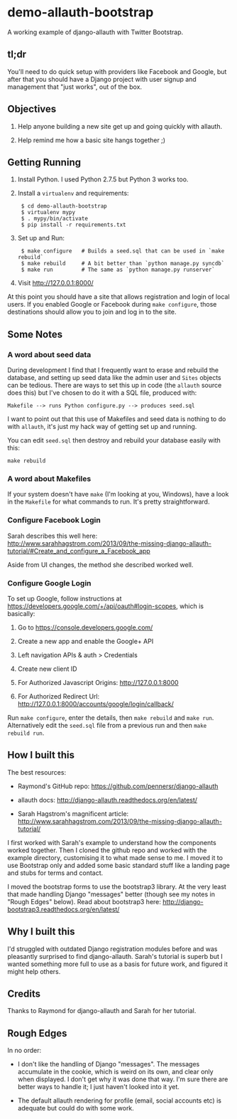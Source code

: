 # demo-allauth-bootstrap

A working example of django-allauth with Twitter Bootstrap.

## tl;dr

You'll need to do quick setup with providers like Facebook and Google, but
after that you should have a Django project with user signup and management
that "just works", out of the box.

## Objectives

1. Help anyone building a new site get up and going quickly with allauth.

2. Help remind me how a basic site hangs together ;)


## Getting Running

1. Install Python. I used Python 2.7.5 but Python 3 works too.

2. Install a ``virtualenv`` and requirements:

        $ cd demo-allauth-bootstrap
        $ virtualenv mypy
        $ . mypy/bin/activate
        $ pip install -r requirements.txt

3. Set up and Run:

        $ make configure   # Builds a seed.sql that can be used in `make rebuild`
        $ make rebuild     # A bit better than `python manage.py syncdb`
        $ make run         # The same as `python manage.py runserver`


4. Visit http://127.0.0.1:8000/


At this point you should have a site that allows registration and
login of local users. If you enabled Google or Facebook during ``make configure``,
those destinations should allow you to join and log in to the site.


## Some Notes

### A word about seed data

During development I find that I frequently want to erase and rebuild the database,
and setting up seed data like the admin user and ``Sites`` objects can be tedious.
There are ways to set this up in code (the ``allauth`` source does this) but I've
chosen to do it with a SQL file, produced with:

    Makefile --> runs Python configure.py --> produces seed.sql

I want to point out that this use of Makefiles and seed data is nothing to do with
``allauth``, it's just my hack way of getting set up and running.

You can edit ``seed.sql`` then destroy and rebuild your database easily with this:

    make rebuild

### A word about Makefiles

If your system doesn't have ``make`` (I'm looking at you, Windows), have a look in
the ``Makefile`` for what commands to run. It's pretty straightforward.


### Configure Facebook Login

Sarah describes this well here:
http://www.sarahhagstrom.com/2013/09/the-missing-django-allauth-tutorial/#Create_and_configure_a_Facebook_app

Aside from UI changes, the method she described worked well.


### Configure Google Login

To set up Google, follow instructions at https://developers.google.com/+/api/oauth#login-scopes,
which is basically:

1. Go to https://console.developers.google.com/

2. Create a new app and enable the Google+ API

3. Left navigation APIs & auth > Credentials

4. Create new client ID

5. For Authorized Javascript Origins: http://127.0.0.1:8000

6. For Authorized Redirect Url: http://127.0.0.1:8000/accounts/google/login/callback/

Run ``make configure``, enter the details, then ``make rebuild`` and ``make run``.
Alternatively edit the ``seed.sql`` file from a previous run and then ``make rebuild run``.


## How I built this

The best resources:
* Raymond's GitHub repo:
  https://github.com/pennersr/django-allauth

* allauth docs:
  http://django-allauth.readthedocs.org/en/latest/

* Sarah Hagstrom's magnificent article:
  http://www.sarahhagstrom.com/2013/09/the-missing-django-allauth-tutorial/

I first worked with Sarah's example to understand how the components worked together.
Then I cloned the github repo and worked with the example directory, customising it to
what made sense to me. I moved it to use Bootstrap only and added some basic standard
stuff like a landing page and stubs for terms and contact.

I moved the bootstrap forms to use the bootstrap3 library. At the very least that
made handling Django "messages" better (though see my notes in "Rough Edges" below).
Read about bootstrap3 here: http://django-bootstrap3.readthedocs.org/en/latest/



## Why I built this

I'd struggled with outdated Django registration modules before and was pleasantly
surprised to find django-allauth. Sarah's tutorial is superb but I wanted something
more full to use as a basis for future work, and figured it might help others.


## Credits

Thanks to Raymond for django-allauth and Sarah for her tutorial.


## Rough Edges

In no order:

* I don't like the handling of Django "messages". The messages accumulate in the cookie,
  which is weird on its own, and clear only when displayed. I don't get why it was done
  that way. I'm sure there are better ways to handle it; I just haven't looked into it yet.

* The default allauth rendering for profile (email, social accounts etc) is adequate but
  could do with some work.

